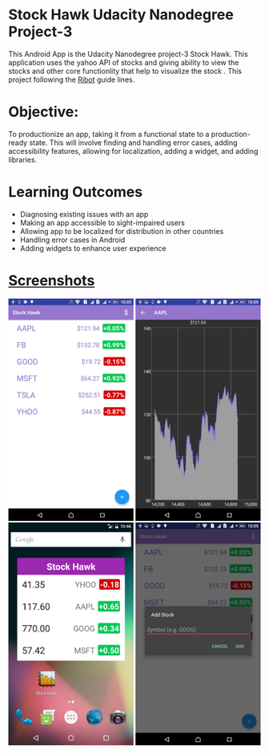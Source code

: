 # Stock Hawk Udacity Nanodegree Project-3

This Android App is the Udacity Nanodegree project-3 Stock Hawk. This application uses the yahoo API of stocks and giving ability to view the stocks and other core  functionlity that help to visualize the stock . This project following the [Ribot](https://github.com/ribot/android-guidelines) guide lines.

# Objective: 
To productionize an app, taking it from a functional state to a production-ready state. 
This will involve finding and handling error cases, adding accessibility features, allowing for localization, adding a widget, and adding libraries.

# Learning Outcomes
* Diagnosing existing issues with an app
* Making an app accessible to sight-impaired users
* Allowing app to be localized for distribution in other countries
* Handling error cases in Android
* Adding widgets to enhance user experience
# [Screenshots](https://github.com/mohammedgmgn/Stock-Hock/tree/master/screenshot)
<p align="center">
  <img src="/screenshot/Screenshot_2017-01-27-10-05-03.png?" width="250"/>
  <img src="/screenshot/Screenshot_2017-01-27-10-05-10.png" width="250"/>  
   <img src="/screenshot/widget.png"width="250"/>  
   <img src="/screenshot/Screenshot_2017-01-27-10-05-37.png"width="250"/>  
</p>




